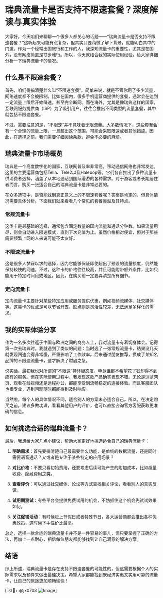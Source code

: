 # 瑞典流量卡是否支持不限速套餐？深度解读与真实体验

大家好，今天咱们来聊聊一个很多人都关心的话题——“瑞典流量卡是否支持不限速套餐？”这听起来可能有点复杂，但其实只要稍微了解下背景，就能明白其中的门道。作为一个经常出国旅行和工作的人，我深知流量卡的重要性，尤其是在国外，没有网络简直是寸步难行。所以，今天就结合我的实际使用经验，给大家详细分析一下瑞典流量卡的情况。

## 什么是不限速套餐？

首先，咱们得搞清楚什么叫“不限速套餐”。简单来说，就是不管你用了多少流量，网络速度都不会被限制。比如在国内，很多手机运营商提供的套餐，通常会在达到一定流量上限后开始降速，甚至完全断网。而在海外，尤其是像瑞典这样的国家，互联网服务提供商（ISP）为了吸引用户，往往会推出不同类型的流量套餐，其中就包括不限速套餐。

不过，需要注意的是，“不限速”并不意味着无限流量。大多数情况下，这些套餐会有一个合理的流量上限，一旦超出这个范围，可能会采取限速或者其他措施。因此，在选择之前，我们需要仔细阅读条款，避免不必要的麻烦。

## 瑞典流量卡市场概览

瑞典是一个高度数字化的国家，互联网普及率非常高，移动通信网络也非常发达。这里的主要运营商包括Telia、Tele2以及Halebop等。它们各自推出了多种流量卡供消费者选择，涵盖了从本地通话到国际漫游的各种需求。对于游客或者长期居住者而言，购买一张适合自己的瑞典流量卡是非常必要的。

在众多选项中，是否能找到真正意义上的不限速套餐呢？答案是肯定的，但具体情况需要具体分析。下面我们就来看看几个常见的套餐类型及其特点。

### 常规流量卡

这类卡是最基础的选择，通常包含固定数量的国内流量和通话分钟数。如果流量用尽，则会自动进入限速模式，直到下次充值为止。虽然价格相对便宜，但对于那些需要频繁上网的人来说可能不太友好。

### 不限速流量卡

这是很多人梦寐以求的选择，因为它能够保证即使超出了预设的流量额度，仍然能保持较快的网速。不过，这种卡的价格往往较高，并且可能附带额外条件，比如只能用于特定时间段或地区。因此，在购买前一定要弄清楚所有细节。

### 定向流量卡

定向流量卡主要针对某些特定应用或服务提供优惠，例如视频流媒体、社交媒体等。这类卡的优点是可以节省开支，缺点则是灵活性较差，无法满足多样化的需求。

## 我的实际体验分享

作为一名多次往返于中国与欧洲之间的商务人士，我对流量卡有着切身体会。记得第一次去瑞典时，我就遇到了类似的问题：当时选了一张常规流量卡，结果没几天就发现网速变得非常慢，严重影响了工作效率。后来通过朋友推荐，换成了某知名品牌的不限速流量卡，这才解决了燃眉之急。

说实话，最初我也对所谓的“不限速”持怀疑态度，毕竟谁都不希望花了钱却得不到应有的服务。但在实际使用过程中，我发现这款产品确实表现不错。无论是浏览网页、观看在线视频还是远程办公，都能享受到流畅稳定的连接体验。而且客服团队也很专业，遇到问题随时都能得到及时响应。

当然啦，每个人的具体情况不同，适合别人的方案未必适合自己。所以，在决定购买之前，建议多做功课，看看其他用户的评价，也可以直接咨询官方客服获取更准确的信息。

## 如何挑选合适的瑞典流量卡？

最后，我想给大家几点小建议，帮助大家更好地挑选适合自己的瑞典流量卡：

1. **明确需求**：首先要搞清楚自己最需要什么功能，是单纯的数据流量，还是同时需要语音通话？又或者是专注于某些特定的应用场景？

2. **对比价格**：不要只看初始费用，还要考虑后续可能产生的附加成本，比如超量收费、隐藏费用之类。

3. **查看评价**：可以通过社交媒体、论坛等方式查找相关评论，看看别人的真实反馈。

4. **试用期测试**：有些平台会提供免费试用的机会，不妨抓住这个机会先试试效果如何。

5. **关注促销活动**：有时候赶上节假日或者特殊节日，各大运营商都会推出各种优惠政策，这时候下手性价比最高。

总之，选择一款合适的瑞典流量卡并不是一件容易的事儿，但只要掌握了正确的方法，再加上一点耐心，相信每位朋友都能够找到让自己满意的解决方案。

## 结语

综上所述，瑞典流量卡是存在支持不限速套餐的可能性的，但这需要根据个人的实际需求以及预算来做出最佳决策。希望大家都能找到既经济实惠又实用可靠的流量卡，让自己的旅途更加顺畅愉快！

[TG💪+ @jx0703 ![Image](https://github.com/user-attachments/assets/dbca1d08-cadb-493c-b0ec-ad6f7a83f270)]